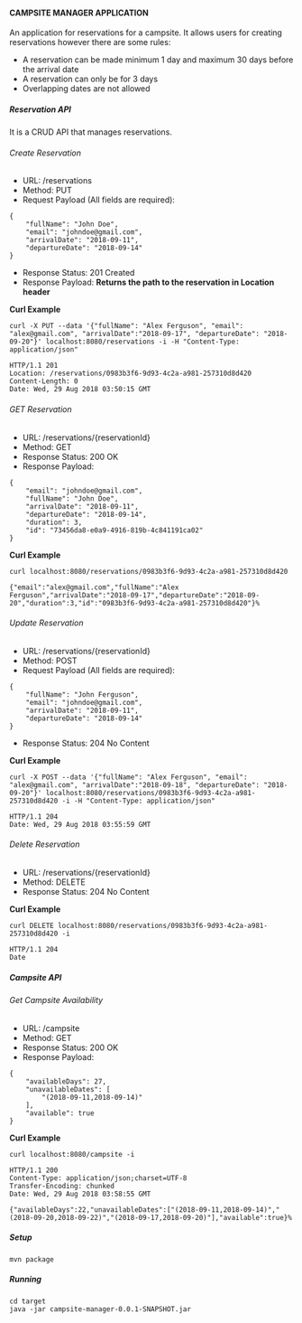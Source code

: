 #### CAMPSITE MANAGER APPLICATION
An application for reservations for a campsite. It allows users for creating reservations however there are some rules:
* A reservation can be made minimum 1 day and maximum 30 days before the arrival date
* A reservation can only be for 3 days
* Overlapping dates are not allowed

##### Reservation API
It is a CRUD API that manages reservations.

###### Create Reservation
* URL: /reservations
* Method: PUT
* Request Payload (All fields are required):
```
{
	"fullName": "John Doe",
	"email": "johndoe@gmail.com",
	"arrivalDate": "2018-09-11",
	"departureDate": "2018-09-14"
}
```
* Response Status: 201 Created
* Response Payload: **Returns the path to the reservation in Location header**

**Curl Example**
```
curl -X PUT --data '{"fullName": "Alex Ferguson", "email": "alex@gmail.com", "arrivalDate":"2018-09-17", "departureDate": "2018-09-20"}' localhost:8080/reservations -i -H "Content-Type: application/json"
```
```
HTTP/1.1 201
Location: /reservations/0983b3f6-9d93-4c2a-a981-257310d8d420
Content-Length: 0
Date: Wed, 29 Aug 2018 03:50:15 GMT
```

###### GET Reservation
* URL: /reservations/{reservationId}
* Method: GET
* Response Status: 200 OK
* Response Payload:
```
{
    "email": "johndoe@gmail.com",
    "fullName": "John Doe",
    "arrivalDate": "2018-09-11",
    "departureDate": "2018-09-14",
    "duration": 3,
    "id": "73456da8-e0a9-4916-819b-4c841191ca02"
}
```

**Curl Example**
```
curl localhost:8080/reservations/0983b3f6-9d93-4c2a-a981-257310d8d420
```
```
{"email":"alex@gmail.com","fullName":"Alex Ferguson","arrivalDate":"2018-09-17","departureDate":"2018-09-20","duration":3,"id":"0983b3f6-9d93-4c2a-a981-257310d8d420"}%
```

###### Update Reservation
* URL: /reservations/{reservationId}
* Method: POST
* Request Payload (All fields are required):
```
{
	"fullName": "John Ferguson",
	"email": "johndoe@gmail.com",
	"arrivalDate": "2018-09-11",
	"departureDate": "2018-09-14"
}
```
* Response Status: 204 No Content

**Curl Example**
```
curl -X POST --data '{"fullName": "Alex Ferguson", "email": "alex@gmail.com", "arrivalDate":"2018-09-18", "departureDate": "2018-09-20"}' localhost:8080/reservations/0983b3f6-9d93-4c2a-a981-257310d8d420 -i -H "Content-Type: application/json"

```
```
HTTP/1.1 204
Date: Wed, 29 Aug 2018 03:55:59 GMT
```

###### Delete Reservation
* URL: /reservations/{reservationId}
* Method: DELETE
* Response Status: 204 No Content

**Curl Example**
```
curl DELETE localhost:8080/reservations/0983b3f6-9d93-4c2a-a981-257310d8d420 -i

```
```
HTTP/1.1 204
Date
```

##### Campsite API

###### Get Campsite Availability
* URL: /campsite
* Method: GET
* Response Status: 200 OK
* Response Payload:
```
{
    "availableDays": 27,
    "unavailableDates": [
        "(2018-09-11,2018-09-14)"
    ],
    "available": true
}
```

**Curl Example**
```
curl localhost:8080/campsite -i
```
```
HTTP/1.1 200
Content-Type: application/json;charset=UTF-8
Transfer-Encoding: chunked
Date: Wed, 29 Aug 2018 03:58:55 GMT

{"availableDays":22,"unavailableDates":["(2018-09-11,2018-09-14)","(2018-09-20,2018-09-22)","(2018-09-17,2018-09-20)"],"available":true}%
```

##### Setup
```
mvn package
```

##### Running
```
cd target
java -jar campsite-manager-0.0.1-SNAPSHOT.jar
```
